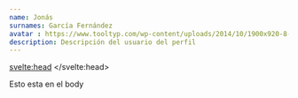 ```yaml
---
name: Jonás
surnames: García Fernández
avatar : https://www.tooltyp.com/wp-content/uploads/2014/10/1900x920-8-beneficios-de-usar-imagenes-en-nuestros-sitios-web.jpg
description: Descripción del usuario del perfil
---
```


<svelte:head>
	<title>{name} {surnames}</title>
    <meta name="Description" CONTENT={description}>
</svelte:head>

Esto esta en el body

